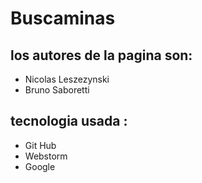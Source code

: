 # Buscaminas

## los autores de la pagina son: 
- Nicolas Leszezynski 
- Bruno Saboretti
    
## tecnologia usada :
- Git Hub
- Webstorm
- Google
